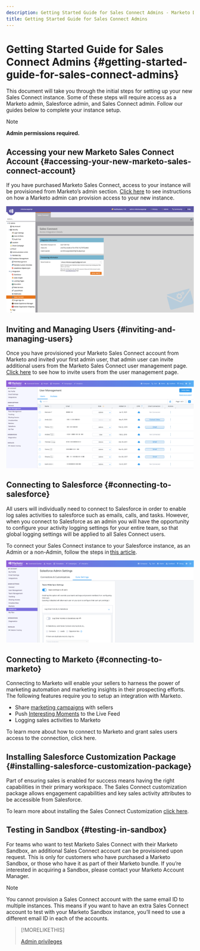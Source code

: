 ```yaml
---
description: Getting Started Guide for Sales Connect Admins - Marketo Docs - Product Documentation
title: Getting Started Guide for Sales Connect Admins
---
```

# Getting Started Guide for Sales Connect Admins {#getting-started-guide-for-sales-connect-admins}

This document will take you through the initial steps for setting up your new Sales Connect instance. Some of these steps will require access as a Marketo admin, Salesforce admin, and Sales Connect admin. Follow our guides below to complete your instance setup.

>[!NOTE]
>
>**Admin permissions required.**

## Accessing your new Marketo Sales Connect Account {#accessing-your-new-marketo-sales-connect-account}

If you have purchased Marketo Sales Connect, access to your instance will be provisioned from Marketo’s admin section. [Click here](/help/marketo/product-docs/marketo-sales-connect/getting-started/accessing-your-new-sales-connect-instance.md) to see instructions on how a Marketo admin can provision access to your new instance.  

![](assets/getting-started-guide-for-sales-connect-admins-1.png)

## Inviting and Managing Users {#inviting-and-managing-users}

Once you have provisioned your Marketo Sales Connect account from Marketo and invited your first admin user, that admin user can invite additional users from the Marketo Sales Connect user management page. [Click here](/help/marketo/product-docs/marketo-sales-connect/admin/invite-users.md) to see how to invite users from the user management page.

![](assets/getting-started-guide-for-sales-connect-admins-2.png)

## Connecting to Salesforce {#connecting-to-salesforce}

All users will individually need to connect to Salesforce in order to enable log sales activities to salesforce such as emails, calls, and tasks. However, when you connect to Salesforce as an admin you will have the opportunity to configure your activity logging settings for your entire team, so that global logging settings will be applied to all Sales Connect users.

To connect your Sales Connect instance to your Salesforce instance, as an Admin or a non-Admin, follow the steps in [this article](/help/marketo/product-docs/marketo-sales-connect/crm/salesforce-integration/connect-your-sales-connect-account-to-salesforce.md).

![](assets/getting-started-guide-for-sales-connect-admins-3.png)

## Connecting to Marketo {#connecting-to-marketo}

Connecting to Marketo will enable your sellers to harness the power of marketing automation and marketing insights in their prospecting efforts. The following features require you to setup an integration with Marketo.

* Share [marketing campaigns](/help/marketo/product-docs/marketo-sales-connect/marketo/make-a-campaign-visible-to-sales-connect-users.md) with sellers
* Push [Interesting Moments](/help/marketo/product-docs/marketo-sales-connect/marketo/interesting-moments-in-msc.md) to the Live Feed
* Logging sales activities to Marketo

To learn more about how to connect to Marketo and grant sales users access to the connection, click here.  

## Installing Salesforce Customization Package {#installing-salesforce-customization-package}

Part of ensuring sales is enabled for success means having the right capabilities in their primary workspace. The Sales Connect customization package allows engagement capabilities and key sales activity attributes to be accessible from Salesforce.  

To learn more about installing the Sales Connect Customization [click here](/help/marketo/product-docs/marketo-sales-connect/crm/salesforce-customization/sales-connect-customizations-for-crm.md).

## Testing in Sandbox {#testing-in-sandbox}

For teams who want to test Marketo Sales Connect with their Marketo Sandbox, an additional Sales Connect account can be provisioned upon request. This is only for customers who have purchased a Marketo Sandbox, or those who have it as part of their Marketo bundle. If you’re interested in acquiring a Sandbox, please contact your Marketo Account Manager.

>[!NOTE]
>
>You cannot provision a Sales Connect account with the same email ID to multiple instances. This means if you want to have an extra Sales Connect account to test with your Marketo Sandbox instance, you’ll need to use a different email ID in each of the accounts.

>[!MORELIKETHIS]
>
>[Admin privileges](/help/marketo/product-docs/marketo-sales-connect/admin/user-access-details.md)
